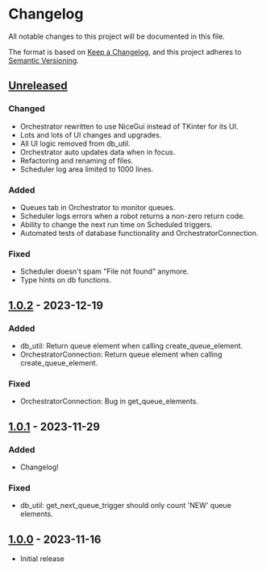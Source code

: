 # Changelog

All notable changes to this project will be documented in this file.

The format is based on [Keep a Changelog](https://keepachangelog.com/en/1.0.0/),
and this project adheres to [Semantic Versioning](https://semver.org/spec/v2.0.0.html).

## [Unreleased]

### Changed

- Orchestrator rewritten to use NiceGui instead of TKinter for its UI.
- Lots and lots of UI changes and upgrades.
- All UI logic removed from db_util.
- Orchestrator auto updates data when in focus.
- Refactoring and renaming of files.
- Scheduler log area limited to 1000 lines.

### Added

- Queues tab in Orchestrator to monitor queues.
- Scheduler logs errors when a robot returns a non-zero return code.
- Ability to change the next run time on Scheduled triggers.
- Automated tests of database functionality and OrchestratorConnection.


### Fixed

- Scheduler doesn't spam "File not found" anymore.
- Type hints on db functions.


## [1.0.2] - 2023-12-19

### Added

- db_util: Return queue element when calling create_queue_element.
- OrchestratorConnection: Return queue element when calling create_queue_element.

### Fixed

- OrchestratorConnection: Bug in get_queue_elements.

## [1.0.1] - 2023-11-29

### Added

- Changelog!

### Fixed

- db_util: get_next_queue_trigger should only count 'NEW' queue elements.

## [1.0.0] - 2023-11-16

- Initial release

[Unreleased]: https://github.com/itk-dev-rpa/OpenOrchestrator/compare/1.0.2...HEAD
[1.0.2]: https://github.com/itk-dev-rpa/OpenOrchestrator/releases/tag/1.0.2
[1.0.1]: https://github.com/itk-dev-rpa/OpenOrchestrator/releases/tag/1.0.1
[1.0.0]: https://github.com/itk-dev-rpa/OpenOrchestrator/releases/tag/1.0.0